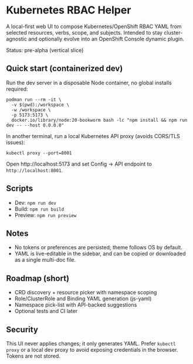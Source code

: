 # Kubernetes RBAC Helper

A local-first web UI to compose Kubernetes/OpenShift RBAC YAML from selected resources, verbs, scope, and subjects. Intended to stay cluster-agnostic and optionally evolve into an OpenShift Console dynamic plugin.

Status: pre-alpha (vertical slice)

## Quick start (containerized dev)
Run the dev server in a disposable Node container, no global installs required:

```
podman run --rm -it \
  -v $(pwd):/workspace \
  -w /workspace \
  -p 5173:5173 \
  docker.io/library/node:20-bookworm bash -lc "npm install && npm run dev -- --host 0.0.0.0"
```

In another terminal, run a local Kubernetes API proxy (avoids CORS/TLS issues):

```
kubectl proxy --port=8001
```

Open http://localhost:5173 and set Config → API endpoint to `http://localhost:8001`.

## Scripts
- Dev: `npm run dev`
- Build: `npm run build`
- Preview: `npm run preview`

## Notes
- No tokens or preferences are persisted; theme follows OS by default.
- YAML is live-editable in the sidebar, and can be copied or downloaded as a single multi-doc file.

## Roadmap (short)
- CRD discovery + resource picker with namespace scoping
- Role/ClusterRole and Binding YAML generation (js-yaml)
- Namespace pick-list with API-backed suggestions
- Optional tests and CI later

## Security
This UI never applies changes; it only generates YAML. Prefer `kubectl proxy` or a local dev proxy to avoid exposing credentials in the browser. Tokens are not stored.
